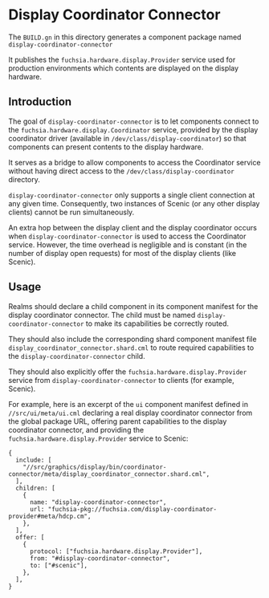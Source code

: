 # Display Coordinator Connector

The `BUILD.gn` in this directory generates a component package named
`display-coordinator-connector`

It publishes the `fuchsia.hardware.display.Provider` service used for production
environments which contents are displayed on the display hardware.

## Introduction

The goal of `display-coordinator-connector` is to let components connect to the
`fuchsia.hardware.display.Coordinator` service, provided by the display
coordinator driver (available in `/dev/class/display-coordinator`) so that
components can present contents to the display hardware.

It serves as a bridge to allow components to access the Coordinator service
without having direct access to the `/dev/class/display-coordinator` directory.

`display-coordinator-connector` only supports a single client connection at any
given time. Consequently, two instances of Scenic (or any other display clients)
cannot be run simultaneously.

An extra hop between the display client and the display coordinator occurs when
`display-coordinator-connector` is used to access the Coordinator service.
However, the time overhead is negligible and is constant (in the number of
display open requests) for most of the display clients (like Scenic).

## Usage

Realms should declare a child component in its component manifest for the
display coordinator connector. The child must be named
`display-coordinator-connector` to make its capabilities be correctly routed.

They should also include the corresponding shard component manifest file
`display_coordinator_connector.shard.cml` to route required capabilities to the
`display-coordinator-connector` child.

They should also explicitly offer the `fuchsia.hardware.display.Provider`
service from `display-coordinator-connector` to clients (for example, Scenic).

For example, here is an excerpt of the `ui` component manifest defined in
`//src/ui/meta/ui.cml` declaring a real display coordinator connector from the
global package URL, offering parent capabilities to the display coordinator
connector, and providing the `fuchsia.hardware.display.Provider` service to
Scenic:

```json5
{
  include: [
    "//src/graphics/display/bin/coordinator-connector/meta/display_coordinator_connector.shard.cml",
  ],
  children: [
    {
      name: "display-coordinator-connector",
      url: "fuchsia-pkg://fuchsia.com/display-coordinator-provider#meta/hdcp.cm",
    },
  ],
  offer: [
    {
      protocol: ["fuchsia.hardware.display.Provider"],
      from: "#display-coordinator-connector",
      to: ["#scenic"],
    },
  ],
}
```
